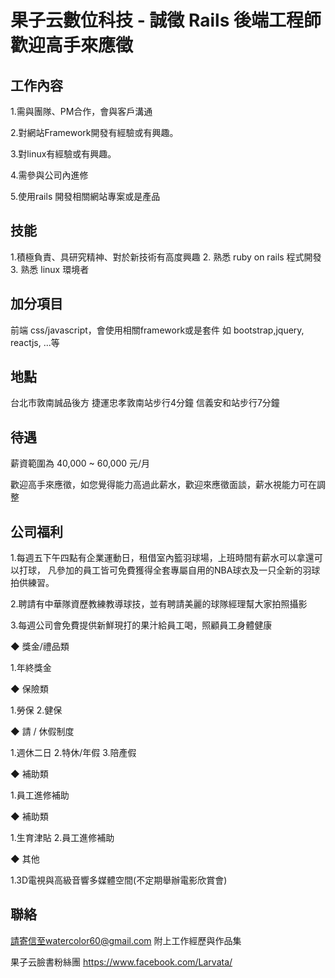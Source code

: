 # 果子云數位科技 - 誠徵 Rails 後端工程師 歡迎高手來應徵

## 工作內容

1.需與團隊、PM合作，會與客戶溝通

2.對網站Framework開發有經驗或有興趣。

3.對linux有經驗或有興趣。

4.需參與公司內進修

5.使用rails 開發相關網站專案或是產品

## 技能

1.積極負責、具研究精神、對於新技術有高度興趣
2. 熟悉 ruby on rails 程式開發
3. 熟悉 linux 環境者

## 加分項目

前端 css/javascript，會使用相關framework或是套件 如 bootstrap,jquery, reactjs, ...等


## 地點

台北市敦南誠品後方  捷運忠孝敦南站步行4分鐘  信義安和站步行7分鐘

## 待遇

薪資範圍為 40,000 ~ 60,000 元/月

歡迎高手來應徵，如您覺得能力高過此薪水，歡迎來應徵面談，薪水視能力可在調整

## 公司福利

1.每週五下午四點有企業運動日，租借室內籃羽球場，上班時間有薪水可以拿還可以打球，
  凡參加的員工皆可免費獲得全套專屬自用的NBA球衣及一只全新的羽球拍供練習。

2.聘請有中華隊資歷教練教導球技，並有聘請美麗的球隊經理幫大家拍照攝影

3.每週公司會免費提供新鮮現打的果汁給員工喝，照顧員工身體健康

◆ 獎金/禮品類

1.年終獎金


◆ 保險類

1.勞保
2.健保


◆ 請 / 休假制度

1.週休二日
2.特休/年假
3.陪產假


◆ 補助類

1.員工進修補助


◆ 補助類

1.生育津貼
2.員工進修補助


◆ 其他

1.3D電視與高級音響多媒體空間(不定期舉辦電影欣賞會)


## 聯絡

請寄信至watercolor60@gmail.com  附上工作經歷與作品集

果子云臉書粉絲團
https://www.facebook.com/Larvata/

